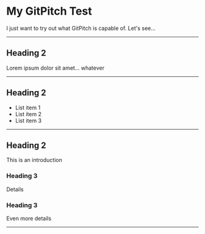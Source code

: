 # My GitPitch Test

I just want to try out what GitPitch is capable of. Let's see...

---

## Heading 2

Lorem ipsum dolor sit amet... whatever

---

## Heading 2

- List item 1
- List item 2
- List item 3

---

## Heading 2

This is an introduction

### Heading 3

Details

### Heading 3

Even more details

---
